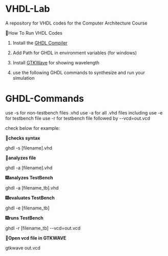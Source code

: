 # VHDL-Lab
A repository for VHDL codes for the Computer Architecture Course

🧨How To Run VHDL Codes
1) Install the [GHDL Compiler](https://github.com/ghdl/ghdl/releases)

2) Add Path for GHDL in environment variables (for windows)

3) Install [GTKWave](https://gtkwave.sourceforge.net/) for showing wavelength

4) use the following GHDL commands to synthesize and run your simulation

# GHDL-Commands
use -s for non-testbench files .vhd 
use -a for all .vhd files including 
use -e for testbench file 
use -r for testbench file followed by --vcd=out.vcd

check below for example:

🎇**checks syntax**

ghdl -s [filename].vhd



🎇**analyzes file**

ghdl -a [filename].vhd


🎆**analyzes TestBench**

ghdl -a [filename_tb].vhd



🎆**evaluates TestBench**

ghdl -e [filename_tb]



🎆**runs TestBench**

ghdl -r [filename_tb] --vcd=out.vcd



🎈**Open vcd file in GTKWAVE**

gtkwave out.vcd




